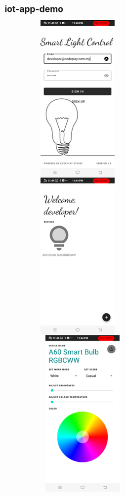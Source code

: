 # iot-app-demo

<p align="center">
  <img src="doc/LoginScreen.png" title="Login screen" width="240" height="507">
  &nbsp; &nbsp; &nbsp; &nbsp;
  <img src="doc/HomeScreen.png" title="Home screen" width="240" height="507">
  &nbsp; &nbsp; &nbsp; &nbsp;
  <img src="doc/ControlScreen.png" title="Control screen" width="240" height="507">
</p>
